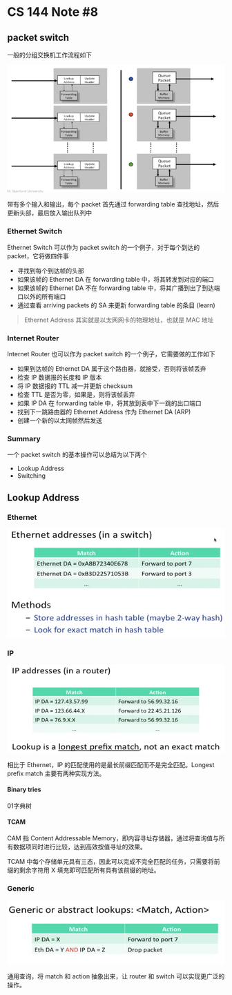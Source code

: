 # CS 144 Note #8

## packet switch

一般的分组交换机工作流程如下

<img src="./image/generci-packet-switch.png" style="zoom:100%;" />

带有多个输入和输出，每个 packet 首先通过 forwarding table 查找地址，然后更新头部，最后放入输出队列中

### Ethernet Switch

Ethernet Switch 可以作为 packet switch 的一个例子，对于每个到达的 packet，它将做四件事

- 寻找到每个到达帧的头部
- 如果该帧的 Ethernet DA 在 forwarding table 中，将其转发到对应的端口
- 如果该帧的 Ethernet DA 不在 forwarding table 中，将其广播到出了到达端口以外的所有端口
- 通过查看 arriving packets 的 SA 来更新 forwarding table 的条目 (learn)

> Ethernet Address 其实就是以太网网卡的物理地址，也就是 MAC 地址

### Internet Router

Internet Router 也可以作为 packet switch 的一个例子，它需要做的工作如下

- 如果到达帧的 Ethernet DA 属于这个路由器，就接受，否则将该帧丢弃
- 检查 IP 数据报的长度和 IP 版本
- 将 IP 数据报的 TTL 减一并更新 checksum
- 检查 TTL 是否为零，如果是，则将该帧丢弃
- 如果 IP DA 在 forwarding table 中，将其放到表中下一跳的出口端口
- 找到下一跳路由器的 Ethernet Address 作为 Ethernet DA (ARP)
- 创建一个新的以太网帧然后发送

### Summary

一个 packet switch 的基本操作可以总结为以下两个

- Lookup Address
- Switching

## Lookup Address

### Ethernet

<img src="./image/lookup-address-Ethernet.png" style="zoom:100%;" />

### IP

<img src="./image/lookup-address-IP.png" style="zoom:100%;" />

相比于 Ethernet，IP 的匹配使用的是最长前缀匹配而不是完全匹配。Longest prefix match 主要有两种实现方法。

#### Binary tries

01字典树

#### TCAM

CAM 指 Content Addressable Memory，即内容寻址存储器，通过将查询值与所有数据项同时进行比较，达到高效按值寻址的效果。

TCAM 中每个存储单元具有三态，因此可以完成不完全匹配的任务，只需要将前缀的剩余字符用 X 填充即可匹配所有具有该前缀的地址。

### Generic

<img src="./image/lookup-address-generic.png" style="zoom:100%;" />

通用查询，将 match 和 action 抽象出来，让 router 和 switch 可以实现更广泛的操作。